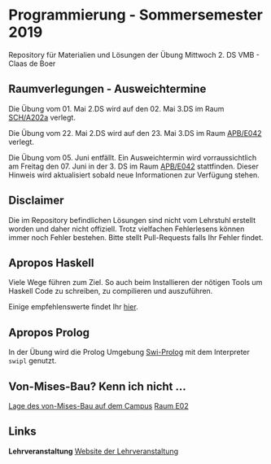 # Programmierung - Sommersemester 2019
Repository für Materialien und Lösungen der Übung Mittwoch 2. DS VMB - Claas de Boer

## Raumverlegungen - Ausweichtermine
Die Übung vom 01. Mai 2.DS wird auf den 02. Mai 3.DS im Raum [SCH/A202a](https://navigator.tu-dresden.de/etplan/sch/02/raum/145702.0110) verlegt.

Die Übung vom 22. Mai 2.DS wird auf den 23. Mai 3.DS im Raum [APB/E042](https://navigator.tu-dresden.de/raum/542100.2550) verlegt.

Die Übung vom 05. Juni entfällt. Ein Ausweichtermin wird vorraussichtlich am Freitag den 07. Juni in der 3. DS im Raum [APB/E042](https://navigator.tu-dresden.de/raum/542100.2550) stattfinden. Dieser Hinweis wird aktualisiert sobald neue Informationen zur Verfügung stehen.

## Disclaimer
Die im Repository befindlichen Lösungen sind nicht vom Lehrstuhl erstellt worden und daher nicht offiziell.
Trotz vielfachen Fehlerlesens können immer noch Fehler bestehen.
Bitte stellt Pull-Requests falls Ihr Fehler findet.

## Apropos Haskell
Viele Wege führen zum Ziel.
So auch beim Installieren der nötigen Tools um Haskell Code zu schreiben, zu compilieren und auszuführen.

Einige empfehlenswerte findet Ihr [hier](https://www.haskell.org/downloads/).

## Apropos Prolog
In der Übung wird die Prolog Umgebung [Swi-Prolog](http://www.swi-prolog.org/) mit dem Interpreter `swipl` genutzt.

## Von-Mises-Bau? Kenn ich nicht ...
[Lage des von-Mises-Bau auf dem Campus](https://navigator.tu-dresden.de/karten/dresden/geb/vmb/@13.723538580053361,51.02804161882867,17.z)
[Raum E02](https://navigator.tu-dresden.de/raum/147100.0020)

## Links
**Lehrveranstaltung**
[Website der Lehrveranstaltung](https://www.orchid.inf.tu-dresden.de/teaching/2019ss/prog/)

